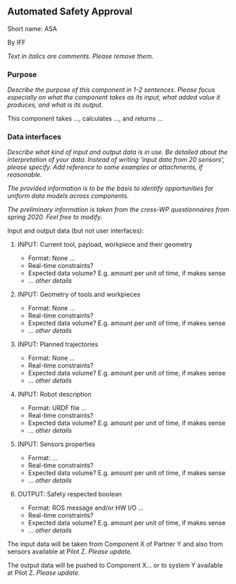 ## Automated Safety Approval

Short name: ASA

By IFF

_Text in italics are comments. Please remove them._

### Purpose

_Describe the purpose of this component in 1-2 sentences. Please focus especially on what the component takes as its input, what added value it produces, and what is its output._

This component takes ..., calculates ..., and returns ... 

### Data interfaces

_Describe what kind of input and output data is in use.
Be detailed about the interpretation of your data. 
Instead of writing 'input data from 20 sensors', please specify. 
Add reference to some examples or attachments, if reasonable._

_The provided information is to be the basis to identify opportunities for uniform data models across components._

_The preliminary information is taken from the cross-WP questionnaires from spring 2020. Feel free to modify._

Input and output data (but not user interfaces):


1. INPUT: Current tool, payload, workpiece and their geometry
    - Format: None ...
    - Real-time constraints?
    - Expected data volume? E.g. amount per unit of time, if makes sense
    - ... _other details_

1. INPUT: Geometry of tools and workpieces
    - Format: None ...
    - Real-time constraints?
    - Expected data volume? E.g. amount per unit of time, if makes sense
    - ... _other details_

1. INPUT: Planned trajectories
    - Format: None ...
    - Real-time constraints?
    - Expected data volume? E.g. amount per unit of time, if makes sense
    - ... _other details_

1. INPUT: Robot description
    - Format: URDF file ...
    - Real-time constraints?
    - Expected data volume? E.g. amount per unit of time, if makes sense
    - ... _other details_

1. INPUT: Sensors properties
    - Format:  ...
    - Real-time constraints?
    - Expected data volume? E.g. amount per unit of time, if makes sense
    - ... _other details_

1. OUTPUT: Safety respected boolean
    - Format: ROS message and/or HW I/O ...
    - Real-time constraints?
    - Expected data volume? E.g. amount per unit of time, if makes sense
    - ... _other details_


The input data will be taken from Component X of Partner Y 
and also from sensors available at Pilot Z. _Please update._

The output data will be pushed to Component X... 
or to system Y available at Pilot Z. _Please update._